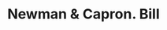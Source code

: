 ---
doi: 10.7916/D8766SGB
date_other: '1870'
date_other_textual: 1870-1879
form: printed ephemera
genre:
- Invoices
name:
- Newman & Capron
object_in_context_url: https://biggert.cul.columbia.edu/items/view/ave_biggert_01667
subject_hierarchical_geographic:
- New York, New York, United States
subject_name:
- Newman & Capron
title: Newman & Capron. Bill
sort_title: Newman & Capron. Bill
call_number: ave_biggert_01667
coordinates:
- 40.71277777777778,-74.00583333333333
pid: ave_biggert_01667
identifiers: ave_biggert_01667
thumbnail: https://derivativo-1.library.columbia.edu/iiif/2/ldpd:490729/full/!256,256/0/native.jpg
permalink: "/biggert/ave_biggert_01667/"
layout: iiif-image-page
---